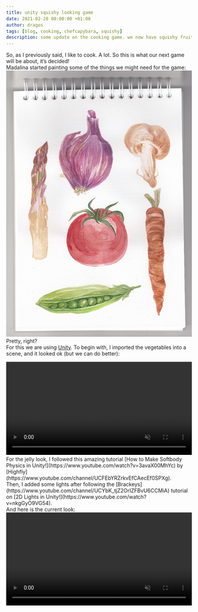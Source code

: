 ```yaml
---
title: unity squishy looking game
date: 2021-02-28 00:00:00 +01:00
author: dragos
tags: [blog, cooking, chefcapybara, squishy]
description: some update on the cooking game. we now have squishy fruits and a small prototype
---
```


So, as I previously said, I like to cook. A lot. So this is what our next game will be about, it’s decided!
<br />
Madalina started painting some of the things we might need for the game:
![Vegetables Scan](/assets/img/squishy-fruits/scan.jpg)
<br />
Pretty, right?
<br />
For this we are using [Unity](https://unity.com/). To begin with, I imported the vegetables into a scene, and it looked ok (but we can do better):

<video width="100%" controls="controls" muted autoplay loop>
  <source src="/assets/mp4/squishy-fruits/jelly-look.mp4" type="video/mp4">
</video>

<br />
For the jelly look, I followed this amazing tutorial [How to Make Softbody Physics in Unity!](https://www.youtube.com/watch?v=3avaX00MhYc) by [Highfly](https://www.youtube.com/channel/UCFEbYRZrkvEfCAecEf0SPXg).
<br />
Then, I added some lights after following the [Brackeys](https://www.youtube.com/channel/UCYbK_tjZ2OrIZFBvU6CCMiA) tutorial on [2D Lights in Unity!](https://www.youtube.com/watch?v=nkgGyO9VG54).
<br />
And here is the current look:
<video width="100%" controls="controls" muted autoplay loop>
  <source src="/assets/mp4/squishy-fruits/jelly-with-light.mp4" type="video/mp4">
</video>
<br />